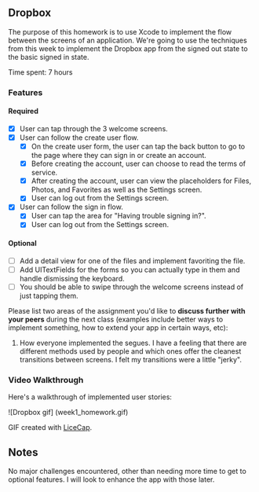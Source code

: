## Dropbox

The purpose of this homework is to use Xcode to implement the flow between the screens of an application. We're going to use the techniques from this week to implement the Dropbox app from the signed out state to the basic signed in state.

Time spent: 7 hours

### Features

#### Required

- [X] User can tap through the 3 welcome screens.
- [X] User can follow the create user flow.
  - [X] On the create user form, the user can tap the back button to go to the page where they can sign in or create an account.
  - [X] Before creating the account, user can choose to read the terms of service.
  - [X] After creating the account, user can view the placeholders for Files, Photos, and Favorites as well as the Settings screen.
  - [X] User can log out from the Settings screen.
- [X] User can follow the sign in flow.
  - [X] User can tap the area for "Having trouble signing in?".
  - [X] User can log out from the Settings screen.

#### Optional

- [ ] Add a detail view for one of the files and implement favoriting the file.
- [ ] Add UITextFields for the forms so you can actually type in them and handle dismissing the keyboard.
- [ ] You should be able to swipe through the welcome screens instead of just tapping them.

Please list two areas of the assignment you'd like to **discuss further with your peers** during the next class (examples include better ways to implement something, how to extend your app in certain ways, etc):

1. How everyone implemented the segues. I have a feeling that there are different methods used by people and which ones offer the cleanest transitions between screens. I felt my transitions were a little "jerky".

### Video Walkthrough 

Here's a walkthrough of implemented user stories:

![Dropbox gif] (week1_homework.gif)

GIF created with [LiceCap](http://www.cockos.com/licecap/).

## Notes

No major challenges encountered, other than needing more time to get to optional features. I will look to enhance the app with those later.
